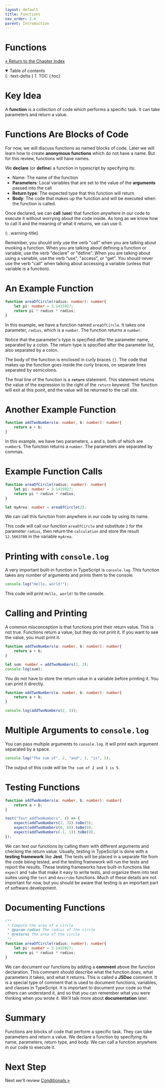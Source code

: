 ```yaml
---
layout: default
title: Functions
nav_order: 1.4
parent: Introduction
---
```


# Functions

[&laquo; Return to the Chapter Index](index.md)

<details open markdown="block">
  <summary>
    Table of contents
  </summary>
  {: .text-delta }
1. TOC
{:toc}
</details>

# Key Idea

A  __function__  is a collection of code which performs a specific task.  It can take parameters and return a value.

# Functions Are Blocks of Code

For now, we will discuss functions as named blocks of code. Later we will learn how to create  __anonymous functions__  which do not have a name. But for this review, functions will have names.

We  __declare__ (or __define__)  a function in typescript by specifying its:
* Name: The name of the function
* __Parameters__: Local variables that are set to the value of the __arguments__ passed into the call
* __Return type__: The expected type that this function will return
* __Body__: The code that makes up the function and will be executed when the function is called.

Once declared, we can __call__ (__use__) that function anywhere in our code to execute it without worrying about the code inside.  As long as we know how to call it and the meaning of what it returns, we can use it.

{: .warning-title}

Remember, you should only use the verb "call" when you are talking about invoking a function.  When you are talking about defining a function or variable, use the verb "declare" or "define". When you are talking about using a variable, use the verb "use", "access", or "get". You should never use the verb "call" when talking about accessing a variable (unless that variable is a function).

# An Example Function

```typescript
function areaOfCircle(radius: number): number{
    let pi: number = 3.1415927;
    return pi * radius * radius;
}
```

In this example, we have a function named `areaOfCircle`. It takes one parameter, `radius`, which is a `number`. The function returns a `number`.

Notice that the parameter's type is specified after the parameter name, separated by a colon. The return type is specified after the parameter list, also separated by a colon.

The body of the function is enclosed in curly braces `{}`. The code that makes up the function goes inside the curly braces, on separate lines separated by semicolons.

The final line of the function is a __`return`__ statement. This statement returns the value of the expression to the right of the `return` keyword. The function will exit at this point, and the value will be returned to the call site.

# Another Example Function

```typescript
function addTwoNumbers(a: number, b: number): number{
    return a + b;
}
```

In this example, we have two parameters, `a` and `b`, both of which are `number`s. The function returns a `number`. The parameters are separated by commas.

# Example Function Calls

```typescript
function areaOfCircle(radius: number): number{
    let pi: number = 3.1415927;
    return pi * radius * radius;
}

let myArea: number = areaOfCircle(2);
```

We can call this function from anywhere in our code by using its name.

This code will call our function `areaOfCircle` and substitute `2` for the parameter `radius`, then return the `calculation` and store the result `12.5663708` in the variable `myArea`.

# Printing with `console.log`

A very important built-in function in TypeScript is `console.log`. This function takes any number of arguments and prints them to the console.

```typescript
console.log("Hello, world!");
```

This code will print `Hello, world!` to the console.

# Calling and Printing

A common misconception is that functions print their return value. This is not true. Functions return a value, but they do not print it. If you want to see the value, you must print it.

```typescript
function addTwoNumbers(a: number, b: number): number{
    return a + b;
}

let sum: number = addTwoNumbers(2, 3);
console.log(sum);
```

You do not have to store the return value in a variable before printing it. You can print it directly.

```typescript
function addTwoNumbers(a: number, b: number): number{
    return a + b;
}

console.log(addTwoNumbers(2, 3));
```

# Multiple Arguments to `console.log`

You can pass multiple arguments to `console.log`. It will print each argument separated by a space.

```typescript
console.log("The sum of", 2, "and", 3, "is", 5);
```

The output of this code will be `The sum of 2 and 3 is 5`.

# Testing Functions

```typescript
function addTwoNumbers(a: number, b: number): number{
    return a + b;
}

test("Test addTwoNumbers", () => {
    expect(addTwoNumbers(2, 3)).toBe(5);
    expect(addTwoNumbers(0, 0)).toBe(0);
    expect(addTwoNumbers(-1, 1)).toBe(0);
});
```

We can test our functions by calling them with different arguments and checking the return value. Usually, testing in TypeScript is done with a __testing framework__ like __Jest__. The tests will be placed in a separate file from the code being tested, and the testing framework will run the tests and report the results. These testing frameworks have built-in functions like `expect` and `toBe` that make it easy to write tests, and organize them into test suites using the `test` and `describe` functions. Much of these details are not important for now, but you should be aware that testing is an important part of software development.

# Documenting Functions

```typescript
/**
 * Compute the area of a circle
 * @param radius The radius of the circle
 * @returns The area of the circle
 */
function areaOfCircle(radius: number): number{
    let pi: number = 3.1415927;
    return pi * radius * radius;
}
```

We can document our functions by adding a __comment__ above the function declaration. This comment should describe what the function does, what parameters it takes, and what it returns. This is called a __JSDoc__ comment. It is a special type of comment that is used to document functions, variables, and classes in TypeScript. It is important to document your code so that others can understand it, and so that you can remember what you were thinking when you wrote it. We'll talk more about __documentation__ later.

# Summary

Functions are blocks of code that perform a specific task. They can take parameters and return a value. We declare a function by specifying its name, parameters, return type, and body. We can call a function anywhere in our code to execute it.

# Next Step

Next we'll review [Conditionals &raquo;](../1-introduction/conditionals.md)